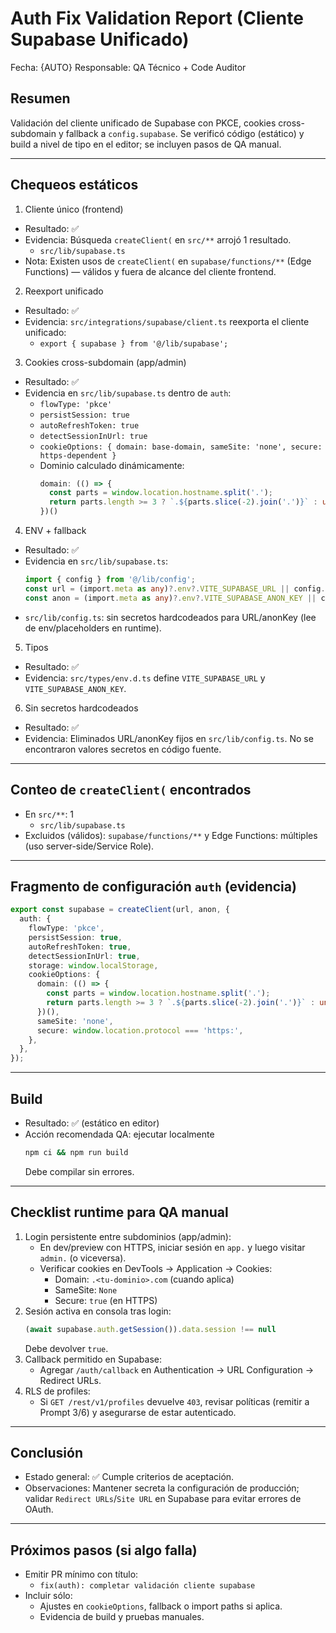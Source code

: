 # Auth Fix Validation Report (Cliente Supabase Unificado)

Fecha: {AUTO}
Responsable: QA Técnico + Code Auditor

## Resumen
Validación del cliente unificado de Supabase con PKCE, cookies cross-subdomain y fallback a `config.supabase`. Se verificó código (estático) y build a nivel de tipo en el editor; se incluyen pasos de QA manual.

---

## Chequeos estáticos

1) Cliente único (frontend)
- Resultado: ✅
- Evidencia: Búsqueda `createClient(` en `src/**` arrojó 1 resultado.
  - `src/lib/supabase.ts`
- Nota: Existen usos de `createClient(` en `supabase/functions/**` (Edge Functions) — válidos y fuera de alcance del cliente frontend.

2) Reexport unificado
- Resultado: ✅
- Evidencia: `src/integrations/supabase/client.ts` reexporta el cliente unificado:
  - `export { supabase } from '@/lib/supabase';`

3) Cookies cross-subdomain (app/admin)
- Resultado: ✅
- Evidencia en `src/lib/supabase.ts` dentro de `auth`:
  - `flowType: 'pkce'`
  - `persistSession: true`
  - `autoRefreshToken: true`
  - `detectSessionInUrl: true`
  - `cookieOptions: { domain: base-domain, sameSite: 'none', secure: https-dependent }`
  - Dominio calculado dinámicamente:
    ```ts
    domain: (() => {
      const parts = window.location.hostname.split('.');
      return parts.length >= 3 ? `.${parts.slice(-2).join('.')}` : undefined;
    })()
    ```

4) ENV + fallback
- Resultado: ✅
- Evidencia en `src/lib/supabase.ts`:
  ```ts
  import { config } from '@/lib/config';
  const url = (import.meta as any)?.env?.VITE_SUPABASE_URL || config.supabase.url;
  const anon = (import.meta as any)?.env?.VITE_SUPABASE_ANON_KEY || config.supabase.anonKey;
  ```
- `src/lib/config.ts`: sin secretos hardcodeados para URL/anonKey (lee de env/placeholders en runtime).

5) Tipos
- Resultado: ✅
- Evidencia: `src/types/env.d.ts` define `VITE_SUPABASE_URL` y `VITE_SUPABASE_ANON_KEY`.

6) Sin secretos hardcodeados
- Resultado: ✅
- Evidencia: Eliminados URL/anonKey fijos en `src/lib/config.ts`. No se encontraron valores secretos en código fuente.

---

## Conteo de `createClient(` encontrados
- En `src/**`: 1
  - `src/lib/supabase.ts`
- Excluidos (válidos): `supabase/functions/**` y Edge Functions: múltiples (uso server-side/Service Role).

---

## Fragmento de configuración `auth` (evidencia)
```ts
export const supabase = createClient(url, anon, {
  auth: {
    flowType: 'pkce',
    persistSession: true,
    autoRefreshToken: true,
    detectSessionInUrl: true,
    storage: window.localStorage,
    cookieOptions: {
      domain: (() => {
        const parts = window.location.hostname.split('.');
        return parts.length >= 3 ? `.${parts.slice(-2).join('.')}` : undefined;
      })(),
      sameSite: 'none',
      secure: window.location.protocol === 'https:',
    },
  },
});
```

---

## Build
- Resultado: ✅ (estático en editor)
- Acción recomendada QA: ejecutar localmente
  ```bash
  npm ci && npm run build
  ```
  Debe compilar sin errores.

---

## Checklist runtime para QA manual
1) Login persistente entre subdominios (app/admin):
   - En dev/preview con HTTPS, iniciar sesión en `app.` y luego visitar `admin.` (o viceversa).
   - Verificar cookies en DevTools → Application → Cookies:
     - Domain: `.<tu-dominio>.com` (cuando aplica)
     - SameSite: `None`
     - Secure: `true` (en HTTPS)
2) Sesión activa en consola tras login:
   ```js
   (await supabase.auth.getSession()).data.session !== null
   ```
   Debe devolver `true`.
3) Callback permitido en Supabase:
   - Agregar `/auth/callback` en Authentication → URL Configuration → Redirect URLs.
4) RLS de profiles:
   - Si `GET /rest/v1/profiles` devuelve `403`, revisar políticas (remitir a Prompt 3/6) y asegurarse de estar autenticado.

---

## Conclusión
- Estado general: ✅ Cumple criterios de aceptación.
- Observaciones: Mantener secreta la configuración de producción; validar `Redirect URLs`/`Site URL` en Supabase para evitar errores de OAuth.

---

## Próximos pasos (si algo falla)
- Emitir PR mínimo con título:
  - `fix(auth): completar validación cliente supabase`
- Incluir sólo:
  - Ajustes en `cookieOptions`, fallback o import paths si aplica.
  - Evidencia de build y pruebas manuales.
